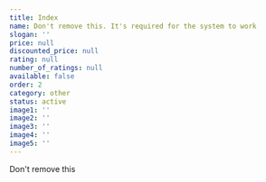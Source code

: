 ```yaml
---
title: Index
name: Don't remove this. It's required for the system to work
slogan: ''
price: null
discounted_price: null
rating: null
number_of_ratings: null
available: false
order: 2
category: other
status: active
image1: ''
image2: ''
image3: ''
image4: ''
image5: ''
---
```

Don't remove this
